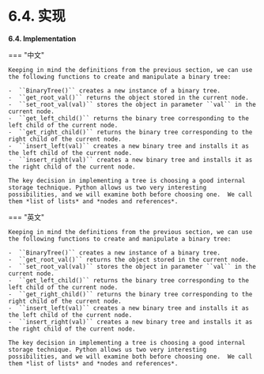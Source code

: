 # 6.4. 实现

**6.4. Implementation**

=== "中文"

    Keeping in mind the definitions from the previous section, we can use the following functions to create and manipulate a binary tree:
    
    -  ``BinaryTree()`` creates a new instance of a binary tree.
    -  ``get_root_val()`` returns the object stored in the current node.
    -  ``set_root_val(val)`` stores the object in parameter ``val`` in the current node.
    -  ``get_left_child()`` returns the binary tree corresponding to the left child of the current node.
    -  ``get_right_child()`` returns the binary tree corresponding to the right child of the current node.
    -  ``insert_left(val)`` creates a new binary tree and installs it as the left child of the current node.
    -  ``insert_right(val)`` creates a new binary tree and installs it as the right child of the current node.
            
    The key decision in implementing a tree is choosing a good internal storage technique. Python allows us two very interesting possibilities, and we will examine both before choosing one.  We call them *list of lists* and *nodes and references*.

=== "英文"

    Keeping in mind the definitions from the previous section, we can use the following functions to create and manipulate a binary tree:
    
    -  ``BinaryTree()`` creates a new instance of a binary tree.
    -  ``get_root_val()`` returns the object stored in the current node.
    -  ``set_root_val(val)`` stores the object in parameter ``val`` in the current node.
    -  ``get_left_child()`` returns the binary tree corresponding to the left child of the current node.
    -  ``get_right_child()`` returns the binary tree corresponding to the right child of the current node.
    -  ``insert_left(val)`` creates a new binary tree and installs it as the left child of the current node.
    -  ``insert_right(val)`` creates a new binary tree and installs it as the right child of the current node.
            
    The key decision in implementing a tree is choosing a good internal storage technique. Python allows us two very interesting possibilities, and we will examine both before choosing one.  We call them *list of lists* and *nodes and references*.